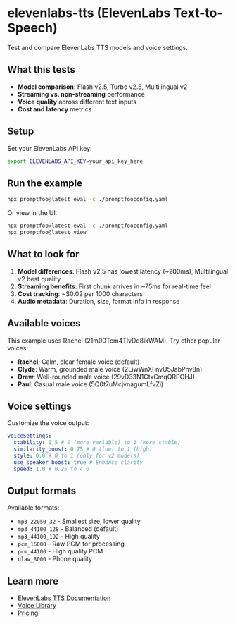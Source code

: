 # elevenlabs-tts (ElevenLabs Text-to-Speech)

Test and compare ElevenLabs TTS models and voice settings.

## What this tests

- **Model comparison**: Flash v2.5, Turbo v2.5, Multilingual v2
- **Streaming vs. non-streaming** performance
- **Voice quality** across different text inputs
- **Cost and latency** metrics

## Setup

Set your ElevenLabs API key:

```bash
export ELEVENLABS_API_KEY=your_api_key_here
```

## Run the example

```bash
npx promptfoo@latest eval -c ./promptfooconfig.yaml
```

Or view in the UI:

```bash
npx promptfoo@latest eval -c ./promptfooconfig.yaml
npx promptfoo@latest view
```

## What to look for

1. **Model differences**: Flash v2.5 has lowest latency (~200ms), Multilingual v2 best quality
2. **Streaming benefits**: First chunk arrives in ~75ms for real-time feel
3. **Cost tracking**: ~$0.02 per 1000 characters
4. **Audio metadata**: Duration, size, format info in response

## Available voices

This example uses Rachel (21m00Tcm4TlvDq8ikWAM). Try other popular voices:

- **Rachel**: Calm, clear female voice (default)
- **Clyde**: Warm, grounded male voice (2EiwWnXFnvU5JabPnv8n)
- **Drew**: Well-rounded male voice (29vD33N1CtxCmqQRPOHJ)
- **Paul**: Casual male voice (5Q0t7uMcjvnagumLfvZi)

## Voice settings

Customize the voice output:

```yaml
voiceSettings:
  stability: 0.5 # 0 (more variable) to 1 (more stable)
  similarity_boost: 0.75 # 0 (low) to 1 (high)
  style: 0.0 # 0 to 1 (only for v2 models)
  use_speaker_boost: true # Enhance clarity
  speed: 1.0 # 0.25 to 4.0
```

## Output formats

Available formats:

- `mp3_22050_32` - Smallest size, lower quality
- `mp3_44100_128` - Balanced (default)
- `mp3_44100_192` - High quality
- `pcm_16000` - Raw PCM for processing
- `pcm_44100` - High quality PCM
- `ulaw_8000` - Phone quality

## Learn more

- [ElevenLabs TTS Documentation](https://elevenlabs.io/docs/api-reference/text-to-speech)
- [Voice Library](https://elevenlabs.io/voice-library)
- [Pricing](https://elevenlabs.io/pricing)
